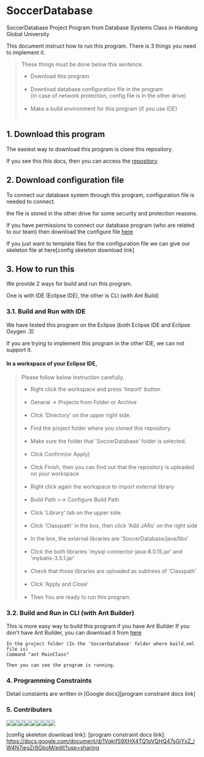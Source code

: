 # SoccerDatabase
SoccerDatabase Project Program from Database Systems Class in Handong Global University

This document instruct how to run this program.
There is 3 things you need to implement it.
	
>These things must be done below this sentence. <br/>
>* Download this program<br/><br/>
>* Download database configuration file in the program<br/>
>(in case of network protection, config file is in the other drive)<br/><br/>
>* Make a build environment for this program (if you use IDE) <br/><br/>

## 1. Download this program

The easiest way to download this program is clone this repository.

If you see this this docs, then you can access the [repository][repository link]

## 2. Download configuration file

To connect our database system through this program, configuration file is needed to connect. 

the file is stored in the other drive for some security and protection reasons. 

If you have permissions to connect our database program (who are related to our team) then download the configure file [here][config download link]

If you just want to template files for the configuration file we can give our skeleton file at here[config skeleton download link]
## 3. How to run this

We provide 2 ways for build and run this program.

One is with IDE (Eclipse IDE), the other is CLI (with Ant Build)

### 3.1. Build and Run with IDE

We have tested this program on the Eclipse (both Eclipse IDE and Eclipse Oxygen .3)

If you are trying to implement this program in the other IDE, we can not support it.

#### In a workspace of your Eclipse IDE,

>Please follow below instruction carefully.<br/>
>- Right click the workspace and press 'Import' button<br/><br/>
>- General -> Projects from Folder or Archive<br/><br/>
>- Click 'Directory' on the upper right side.<br/><br/>
>- Find the project folder where you cloned this repository.<br/><br/>
>- Make sure the folder that 'SoccerDatabase' folder is selected.<br/><br/>
>- Click Confirm(or Apply)<br/><br/>
>- Click Finish, then you can find out that the repository is uploaded on your workspace<br/><br/>
>- Right click again the workspace to import external library<br/><br/>
>- Build Path >-> Configure Build Path<br/><br/>
>- Click 'Library' tab on the upper side.<br/><br/>
>- Click 'Classpath' in the box, then click 'Add JARs' on the right side<br/><br/>
>- In the box, the external libraries are 'SoccerDatabase/java/libs'<br/><br/>
>- Click the both libraries 'mysql-connector-java-8.0.15.jar' and 'mybatis-3.5.1.jar'<br/><br/>
>- Check that those libraries are uploaded as subtrees of 'Classpath'<br/><br/>
>- Click 'Apply and Close'<br/><br/>
>- Then You are ready to run this program. 


### 3.2. Build and Run in CLI (with Ant Builder)

This is more easy way to build this program if you have Ant Builder
If you don't have Ant Builder, you can download it from [here][ant builder link]

	In the project folder (In the 'SoccerDatabase' folder where build.xml file is)
	Command "ant MainClass"
	
	Then you can see the program is running.

### 4. Programming Constraints

Detail constaints are written in [Google docs][program constraint docs link]

### 5. Contributers
[![](https://sourcerer.io/fame/PASTANERD/PASTANERD/SoccerDatabase/images/0)](https://sourcerer.io/fame/PASTANERD/PASTANERD/SoccerDatabase/links/0)[![](https://sourcerer.io/fame/PASTANERD/PASTANERD/SoccerDatabase/images/1)](https://sourcerer.io/fame/PASTANERD/PASTANERD/SoccerDatabase/links/1)[![](https://sourcerer.io/fame/PASTANERD/PASTANERD/SoccerDatabase/images/2)](https://sourcerer.io/fame/PASTANERD/PASTANERD/SoccerDatabase/links/2)[![](https://sourcerer.io/fame/PASTANERD/PASTANERD/SoccerDatabase/images/3)](https://sourcerer.io/fame/PASTANERD/PASTANERD/SoccerDatabase/links/3)[![](https://sourcerer.io/fame/PASTANERD/PASTANERD/SoccerDatabase/images/4)](https://sourcerer.io/fame/PASTANERD/PASTANERD/SoccerDatabase/links/4)[![](https://sourcerer.io/fame/PASTANERD/PASTANERD/SoccerDatabase/images/5)](https://sourcerer.io/fame/PASTANERD/PASTANERD/SoccerDatabase/links/5)[![](https://sourcerer.io/fame/PASTANERD/PASTANERD/SoccerDatabase/images/6)](https://sourcerer.io/fame/PASTANERD/PASTANERD/SoccerDatabase/links/6)[![](https://sourcerer.io/fame/PASTANERD/PASTANERD/SoccerDatabase/images/7)](https://sourcerer.io/fame/PASTANERD/PASTANERD/SoccerDatabase/links/7)


[ant builder link]: https://ant.apache.org/bindownload.cgi 
[repository link]: https://github.com/PASTANERD/SoccerDatabase/tree/master
[config download link]: https://drive.google.com/file/d/1_G0mdALdjm8qDZjlgntfRH0KpwwEcHdz/view?usp=sharing
[config skeleton download link]: 
[program constraint docs link]: https://docs.google.com/document/d/1VqkifS9XHX4TQ1pVQHQ47sGiYxZ_lW4N7iegZr8GboM/edit?usp=sharing

<!-- To setting this contributer check this site. https://sourcerer.io/settings#hof -->